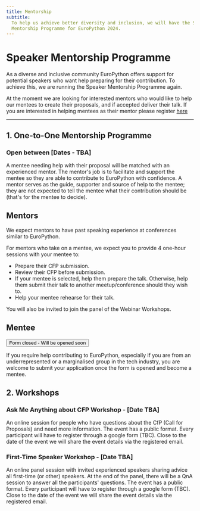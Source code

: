 ```yaml
---
title: Mentorship
subtitle:
  To help us achieve better diversity and inclusion, we will have the Speaker
  Mentorship Programme for EuroPython 2024.
---
```


# Speaker Mentorship Programme

As a diverse and inclusive community EuroPython offers support for potential speakers who want help preparing for their contribution. To achieve this, we are running the Speaker Mentorship Programme again.

At the moment we are looking for interested mentors who would like to help our mentees to create their proposals, and if accepted deliver their talk. If you are interested in helping mentees as their mentor please register [here](https://forms.gle/CjaWHxrpjqmZtmVC9)

---

## 1. One-to-One Mentorship Programme

### Open between [Dates - TBA]

A mentee needing help with their proposal will be matched with an experienced mentor. The mentor's job is to facilitate and support the mentee so they are able to contribute to EuroPython with confidence. A mentor serves as the guide, supporter and source of help to the mentee; they are not expected to tell the mentee what their contribution should be (that's for the mentee to decide).

## Mentors

<div style={{textAlign: "center", marginBottom: 15}}>
<ButtonWithTitle title="Mentor's Registration Form Open" text="Apply now if you are interested in becoming a Mentor" href="https://forms.gle/CjaWHxrpjqmZtmVC9" />
</div>

We expect mentors to have past speaking experience at conferences similar to EuroPython.

For mentors who take on a mentee, we expect you to provide 4 one-hour sessions with your mentee to:

- Prepare their CFP submission.
- Review their CFP before submission.
- If your mentee is selected, help them prepare the talk. Otherwise, help them submit their talk to another meetup/conference should they wish to.
- Help your mentee rehearse for their talk.

You will also be invited to join the panel of the Webinar Workshops.

## Mentee

<div style={{textAlign: "center", marginBottom: 10}}>
<Button>Form closed - Will be opened soon</Button>
</div>

If you require help contributing to EuroPython, especially if you are from an underrepresented or a marginalised group in the tech industry, you are welcome to submit your application once the form is opened and become a mentee.

## 2. Workshops

### Ask Me Anything about CFP Workshop - [Date TBA]

An online session for people who have questions about the CfP (Call for Proposals) and need more information. The event has a public format. Every participant will have to register through a google form (TBC). Close to the date of the event we will share the event details via the registered email.

### First-Time Speaker Workshop - [Date TBA]

An online panel session with invited experienced speakers sharing advice all first-time (or other) speakers. At the end of the panel, there will be a QnA session to answer all the participants' questions. The event has a public format. Every participant will have to register through a google form (TBC). Close to the date of the event we will share the event details via the registered email.
